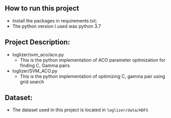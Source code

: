 ## How to run this project

- Install the packages in requirements.txt;
- The python version I used was python 3.7

## Project Description:
- loglizer/svm_aco/aco.py
    - This is the python implementation of ACO parameter optimization for finding C, Gamma pairs
- loglizer/SVM_ACO.py
    - This is the python implementation of optimizing C, gamma pair using grid search
    
## Dataset:
- The dataset used in this project is located in `loglizer/data/HDFS`
    